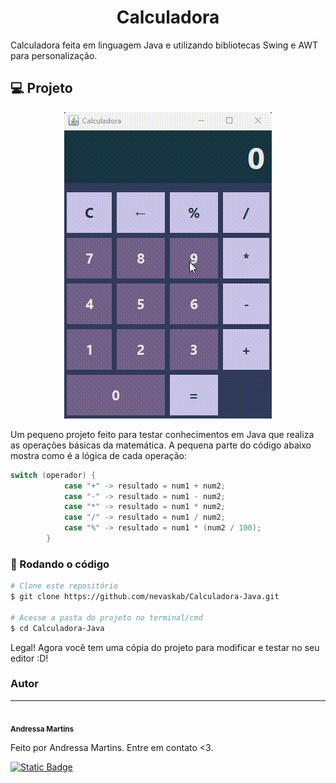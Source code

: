 <h1 align="center">Calculadora</h1>

Calculadora feita em linguagem Java e utilizando bibliotecas Swing e AWT para personalização.

## 💻 Projeto

<div align="center">
  <img src="Gravação-de-Tela-2025-07-10-110349.gif" alt="alt text">
</div>

Um pequeno projeto feito para testar conhecimentos em Java que realiza as operações básicas da matemática. A pequena parte do código abaixo mostra como é a lógica de cada operação:

```Java
switch (operador) {
            case "+" -> resultado = num1 + num2;
            case "-" -> resultado = num1 - num2;
            case "*" -> resultado = num1 * num2;
            case "/" -> resultado = num1 / num2;
            case "%" -> resultado = num1 * (num2 / 100);
        }
```

### 🎲 Rodando o código

```bash
# Clone este repositório
$ git clone https://github.com/nevaskab/Calculadora-Java.git

# Acesse a pasta do projeto no terminal/cmd
$ cd Calculadora-Java
```

Legal! Agora você tem uma cópia do projeto para modificar e testar no seu editor :D!

### Autor
---
<a><img style="border-radius: 50%;" src="https://avatars.githubusercontent.com/u/133506658?s=400&u=add96d4ebb6071b0473386091845a1509b3de27b&v=4" width="100px;" alt=""/>
<br />
<sub><b>Andressa Martins</b></sub></a>

Feito por Andressa Martins. Entre em contato <3.

<a href="mailto:andressa.devsystem@gmail.com"><img alt="Static Badge" src="https://img.shields.io/badge/andressa.devsystem%40gmail.com-black?style=flat&logo=gmail&logoColor=%23EA4335&logoSize=auto&color=EDF2F4"></a>
